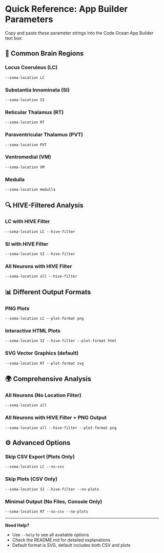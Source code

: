 # Quick Reference: App Builder Parameters

Copy and paste these parameter strings into the Code Ocean App Builder text box:

## 🧠 Common Brain Regions

### Locus Coeruleus (LC)
```
--soma-location LC
```

### Substantia Innominata (SI)
```
--soma-location SI
```

### Reticular Thalamus (RT)
```
--soma-location RT
```

### Paraventricular Thalamus (PVT)
```
--soma-location PVT
```

### Ventromedial (VM)
```
--soma-location VM
```

### Medulla
```
--soma-location medulla
```

## 🔍 HIVE-Filtered Analysis

### LC with HIVE Filter
```
--soma-location LC --hive-filter
```

### SI with HIVE Filter
```
--soma-location SI --hive-filter
```

### All Neurons with HIVE Filter
```
--soma-location all --hive-filter
```

## 📊 Different Output Formats

### PNG Plots
```
--soma-location LC --plot-format png
```

### Interactive HTML Plots
```
--soma-location SI --hive-filter --plot-format html
```

### SVG Vector Graphics (default)
```
--soma-location RT --plot-format svg
```

## 🌍 Comprehensive Analysis

### All Neurons (No Location Filter)
```
--soma-location all
```

### All Neurons with HIVE Filter + PNG Output
```
--soma-location all --hive-filter --plot-format png
```

## ⚙️ Advanced Options

### Skip CSV Export (Plots Only)
```
--soma-location LC --no-csv
```

### Skip Plots (CSV Only)
```
--soma-location SI --hive-filter --no-plots
```

### Minimal Output (No Files, Console Only)
```
--soma-location RT --no-csv --no-plots
```

---

**Need Help?** 
- Use `--help` to see all available options
- Check the README.md for detailed explanations
- Default format is SVG, default includes both CSV and plots 